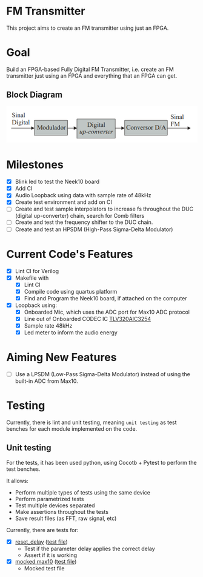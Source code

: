 # FM Transmitter

This project aims to create an FM transmitter using just an FPGA.

# Goal

Build an FPGA-based Fully Digital FM Transmitter, i.e. create an FM
transmitter just using an FPGA and everything that an FPGA can get.

## Block Diagram

![Project Block Diagram](docs/images/project_diagram.png)

# Milestones

- [x] Blink led to test the Neek10 board
- [x] Add CI
- [x] Audio Loopback using data with sample rate of 48kHz
- [x] Create test environment and add on CI
- [ ] Create and test sample interpolators to increase fs throughout the DUC (digital up-converter) chain, search for Comb filters
- [ ] Create and test the frequency shifter to the DUC chain.
- [ ] Create and test an HPSDM (High-Pass Sigma-Delta Modulator)

# Current Code's Features

- [x] Lint CI for Verilog
- [x] Makefile with
  - [x] Lint CI
  - [x] Compile code using quartus platform
  - [x] Find and Program the Neek10 board, if attached on the computer
- [x] Loopback using:
  - [x] Onboarded Mic, which uses the ADC port for Max10 ADC protocol
  - [x] Line out of Onboarded CODEC IC [TLV320AIC3254](https://www.ti.com/lit/ds/symlink/tlv320aic3254.pdf?ts=1608386796342)
  - [x] Sample rate 48kHz
  - [x] Led meter to inform the audio energy

# Aiming New Features

- [ ] Use a LPSDM (Low-Pass Sigma-Delta Modulator) instead of using the built-in ADC from Max10.

# Testing

Currently, there is lint and unit testing, meaning `unit testing` as
test benches for each module implemented on the code.

## Unit testing

For the tests, it has been used python, using Cocotb + Pytest to perform
the test benches.

It allows:

- Perform multiple types of tests using the same device
- Perform parametrized tests
- Test multiple devices separated
- Make assertions throughout the tests
- Save result files (as FFT, raw signal, etc)

Currently, there are tests for:

- [x] [reset_delay](src/utils/reset_delay.v) ([test file](tests/test_reset_delay.py))
  - Test if the parameter delay applies the correct delay
  - Assert if it is working
- [x] [mocked max10](src/max10.v) ([test file](tests/test_max10.py))
  - Mocked test file